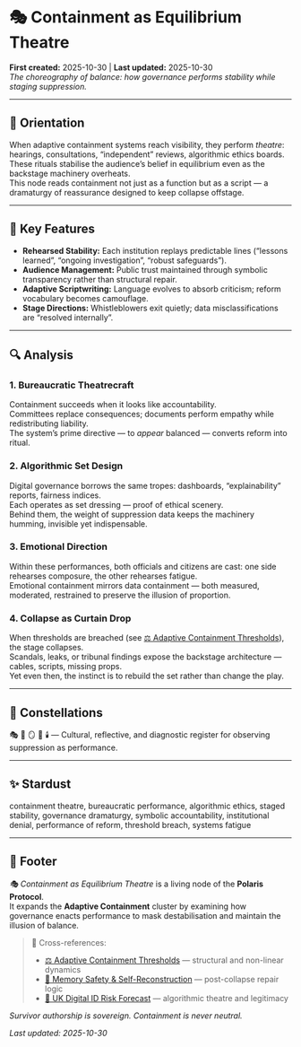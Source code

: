 # 🎭 Containment as Equilibrium Theatre  
**First created:** 2025-10-30 | **Last updated:** 2025-10-30  
*The choreography of balance: how governance performs stability while staging suppression.*

---

## 🧭 Orientation  
When adaptive containment systems reach visibility, they perform *theatre*: hearings, consultations, “independent” reviews, algorithmic ethics boards.  
These rituals stabilise the audience’s belief in equilibrium even as the backstage machinery overheats.  
This node reads containment not just as a function but as a script — a dramaturgy of reassurance designed to keep collapse offstage.

---

## 🧩 Key Features  
- **Rehearsed Stability:** Each institution replays predictable lines (“lessons learned”, “ongoing investigation”, “robust safeguards”).  
- **Audience Management:** Public trust maintained through symbolic transparency rather than structural repair.  
- **Adaptive Scriptwriting:** Language evolves to absorb criticism; reform vocabulary becomes camouflage.  
- **Stage Directions:** Whistleblowers exit quietly; data misclassifications are “resolved internally”.  

---

## 🔍 Analysis  

### 1. Bureaucratic Theatrecraft  
Containment succeeds when it looks like accountability.  
Committees replace consequences; documents perform empathy while redistributing liability.  
The system’s prime directive — to *appear* balanced — converts reform into ritual.  

### 2. Algorithmic Set Design  
Digital governance borrows the same tropes: dashboards, “explainability” reports, fairness indices.  
Each operates as set dressing — proof of ethical scenery.  
Behind them, the weight of suppression data keeps the machinery humming, invisible yet indispensable.

### 3. Emotional Direction  
Within these performances, both officials and citizens are cast: one side rehearses composure, the other rehearses fatigue.  
Emotional containment mirrors data containment — both measured, moderated, restrained to preserve the illusion of proportion.

### 4. Collapse as Curtain Drop  
When thresholds are breached (see [⚖️ Adaptive Containment Thresholds](./⚖️_adaptive_containment_thresholds.md)), the stage collapses.  
Scandals, leaks, or tribunal findings expose the backstage architecture — cables, scripts, missing props.  
Yet even then, the instinct is to rebuild the set rather than change the play.

---

## 🌌 Constellations  
🎭 🧿 🪞 🔮 🕯️ — Cultural, reflective, and diagnostic register for observing suppression as performance.

---

## ✨ Stardust  
containment theatre, bureaucratic performance, algorithmic ethics, staged stability, governance dramaturgy, symbolic accountability, institutional denial, performance of reform, threshold breach, systems fatigue

---

## 🏮 Footer  

*🎭 Containment as Equilibrium Theatre* is a living node of the **Polaris Protocol**.  
It expands the **Adaptive Containment** cluster by examining how governance enacts performance to mask destabilisation and maintain the illusion of balance.  

> 📡 Cross-references:  
> - [⚖️ Adaptive Containment Thresholds](./⚖️_adaptive_containment_thresholds.md) — structural and non-linear dynamics  
> - [🧠 Memory Safety & Self-Reconstruction](../../../Survivor_Tools/🧠_memory_safety_self_reconstruction.md) — post-collapse repair logic  
> - [🔮 UK Digital ID Risk Forecast](../../../Disruption_Kit/Big_Picture_Protocols/🔮_uk_digital_id_risk_forecast.md) — algorithmic theatre and legitimacy  

*Survivor authorship is sovereign. Containment is never neutral.*  

_Last updated: 2025-10-30_
